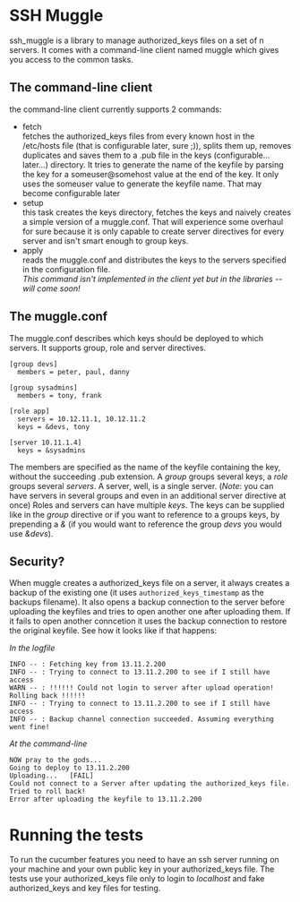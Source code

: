 SSH Muggle
=================
ssh_muggle is a library to manage authorized_keys files on a set of n servers.
It comes with a command-line client named muggle which gives you access to the common tasks.

The command-line client
-----------------------

the command-line client currently supports 2 commands:

* fetch<br>
  fetches the authorized_keys files from every known host in the /etc/hosts file (that is configurable later, sure ;)), splits them up, removes duplicates and saves them to a .pub file in the keys (configurable... later...) directory.
  It tries to generate the name of the keyfile by parsing the key for a someuser@somehost value at the end of the key. It only uses the someuser value to generate the keyfile name. That may become configurable later
* setup<br>
  this task creates the keys directory, fetches the keys and naively creates a simple version of a muggle.conf. That will experience some overhaul for sure because it is only capable to create server directives for every server and isn't smart enough to group keys.
* apply<br>
  reads the muggle.conf and distributes the keys to the servers specified in the configuration file. <br>
  *This command isn't implemented in the client yet but in the libraries -- will come soon!*

The muggle.conf
---------------

The muggle.conf describes which keys should be deployed to which servers. It supports group, role and server directives.

    [group devs]
      members = peter, paul, danny
    
    [group sysadmins]
      members = tony, frank
    
    [role app]
      servers = 10.12.11.1, 10.12.11.2
      keys = &devs, tony
    
    [server 10.11.1.4]
      keys = &sysadmins

The members are specified as the name of the keyfile containing the key, without the succeeding .pub extension.
A _group_ groups several keys, a _role_ groups several _servers_. A server, well, is a single server. (*Note*: you can have servers in several groups and even in an additional server directive at once)
Roles and servers can have multiple _keys_. The keys can be supplied like in the _group_ directive or if you want to reference to a groups keys, by prepending a _&_ (if you would want to reference the group _devs_ you would use _&devs_).

Security?
----------
When muggle creates a authorized_keys file on a server, it always creates a backup of the existing one (it uses `authorized_keys_timestamp` as the backups filename).
It also opens a backup connection to the server before uploading the keyfiles and tries to open another one after uploading them. If it fails to open another conncetion it uses the backup connection to restore the original keyfile.
See how it looks like if that happens:

*In the logfile*

    INFO -- : Fetching key from 13.11.2.200
    INFO -- : Trying to connect to 13.11.2.200 to see if I still have access
    WARN -- : !!!!!! Could not login to server after upload operation! Rolling back !!!!!!
    INFO -- : Trying to connect to 13.11.2.200 to see if I still have access
    INFO -- : Backup channel connection succeeded. Assuming everything went fine!

*At the command-line*
    
    NOW pray to the gods... 
    Going to deploy to 13.11.2.200
    Uploading...   [FAIL]
    Could not connect to a Server after updating the authorized_keys file. Tried to roll back!
    Error after uploading the keyfile to 13.11.2.200

Running the tests
=================

To run the cucumber features you need to have an ssh server running on your machine and your own public key in your authorized_keys file.
The tests use your authorized_keys file only to login to _localhost_ and fake authorized_keys and key files for testing.